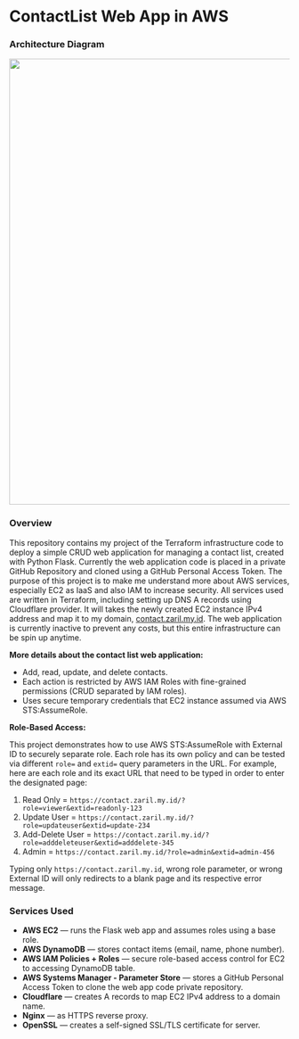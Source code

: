 # ContactList Web App in AWS
### Architecture Diagram
<img src="https://github.com/user-attachments/assets/76f8d13e-3b48-484a-844c-9b25b6efda02" width="800"/>

### Overview
This repository contains my project of the Terraform infrastructure code to deploy a simple CRUD web application for managing a contact list, created with Python Flask. Currently the web application code is placed in a private GitHub Repository and cloned using a GitHub Personal Access Token. The purpose of this project is to make me understand more about AWS services, especially EC2 as IaaS and also IAM to increase security. All services used are written in Terraform, including setting up DNS A records using Cloudflare provider. It will takes the newly created EC2 instance IPv4 address and map it to my domain, [contact.zaril.my.id](https://contact.zaril.my.id). The web application is currently inactive to prevent any costs, but this entire infrastructure can be spin up anytime.

**More details about the contact list web application:**
- Add, read, update, and delete contacts.
- Each action is restricted by AWS IAM Roles with fine-grained permissions (CRUD separated by IAM roles).
- Uses secure temporary credentials that EC2 instance assumed via AWS STS:AssumeRole.

**Role-Based Access:**

This project demonstrates how to use AWS STS:AssumeRole with External ID to securely separate role. Each role has its own policy and can be tested via different `role=` and `extid=` query parameters in the URL. For example, here are each role and its exact URL that need to be typed in order to enter the designated page: 

1. Read Only       = `https://contact.zaril.my.id/?role=viewer&extid=readonly-123`
2. Update User     = `https://contact.zaril.my.id/?role=updateuser&extid=update-234`
3. Add-Delete User = `https://contact.zaril.my.id/?role=adddeleteuser&extid=adddelete-345`
4. Admin           = `https://contact.zaril.my.id/?role=admin&extid=admin-456`

Typing only `https://contact.zaril.my.id`, wrong role parameter, or wrong External ID will only redirects to a blank page and its respective error message. 

### Services Used

- **AWS EC2** — runs the Flask web app and assumes roles using a base role.
- **AWS DynamoDB** — stores contact items (email, name, phone number).
- **AWS IAM Policies + Roles** — secure role-based access control for EC2 to accessing DynamoDB table.
- **AWS Systems Manager - Parameter Store** — stores a GitHub Personal Access Token to clone the web app code private repository.
- **Cloudflare** — creates A records to map EC2 IPv4 address to a domain name.
- **Nginx** — as HTTPS reverse proxy.
- **OpenSSL** — creates a self-signed SSL/TLS certificate for server.
